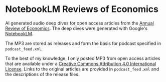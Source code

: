 # NotebookLM Reviews of Economics

AI generated audio deep dives for open access articles from the [Annual Review of Economics](https://www.annualreviews.org/content/journals/economics). The deep dives were generated with Google's [NotebookLM](https://notebooklm.google.com/).

The MP3 are stored as releases and form the basis for podcast specified in `podcast_feed.xml`.

To the best of my knowledge, I only posted MP3 from open access articles that are available under a [Creative Commons Attribution 4.0 International License](https://creativecommons.org/licenses/by/4.0/). Links to the original articles are provided in `podcast_feed.xml` and the descriptions of the release files.
